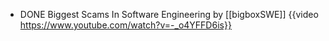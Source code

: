 - DONE Biggest Scams In Software Engineering by [[bigboxSWE]]
  {{video https://www.youtube.com/watch?v=-_o4YFFD6is}}